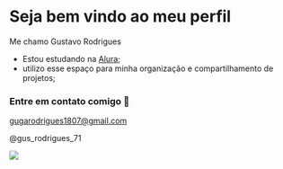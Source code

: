 # Seja bem vindo ao meu perfil

Me chamo Gustavo Rodrigues

- Estou estudando na [Alura](https://www.alura.com.br);
- utilizo esse espaço para minha organização e compartilhamento de projetos;

### Entre em contato comigo 📱

gugarodrigues1807@gmail.com

@gus_rodrigues_71

![](https://media1.tenor.com/m/iRkL6OMGhU4AAAAC/alarm.gif)
